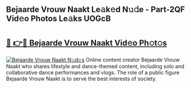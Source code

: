 ## Bejaarde Vrouw Naakt Le𝚊k𝚎d N𝚞𝚍e - Part-2QF Vid𝚎o Photos Le𝚊ks UOGcB

# <h2><a href="http://fb3lilq.evod.top/?m=Bejaarde+Vrouw+Naakt">🔗 👉🔴 Bejaarde Vrouw Naakt Vid𝚎o Ph𝚘t𝚘s</a></h2>

[![Bejaarde Vrouw Naakt N𝚞d𝚎s](https://i.imgur.com/8V9OHl7.gif)](http://fb3lilq.evod.top/?m=Bejaarde+Vrouw+Naakt)
Online content creator Bejaarde Vrouw Naakt who shares lifestyle and dance-themed content, including solo and collaborative dance performances and vlogs. The role of a public figure Bejaarde Vrouw Naakt is to serve the best interests of society. 
